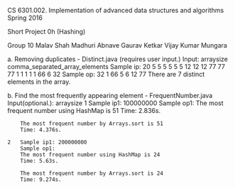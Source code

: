 CS 6301.002.  Implementation of advanced data structures and algorithms Spring 2016

Short Project 0h (Hashing)

Group 10 
    Malav Shah
    Madhuri Abnave
    Gaurav Ketkar
    Vijay Kumar Mungara

a. Removing duplicates - Distinct.java (requires user input.)
Input: arraysize comma_separated_array_elements
    Sample ip: 20 5 5 5 5 5 5 12 12 12 77 77 77 1 1 1 1 1 66 6 32
    Sample op: 
        32
        1
        66
        5
        6
        12
        77
        There are 7 distinct elements in the array.

b. Find the most frequently appearing element - FrequentNumber.java
Input(optional.): arraysize
    1   Sample ip1: 100000000
        Sample op1: 
        The most frequent number using HashMap is 51
        Time: 2.836s.

        The most frequent number by Arrays.sort is 51
        Time: 4.376s.

    2   Sample ip1: 200000000
        Sample op1:
        The most frequent number using HashMap is 24
        Time: 5.63s.

        The most frequent number by Arrays.sort is 24
        Time: 9.274s.
